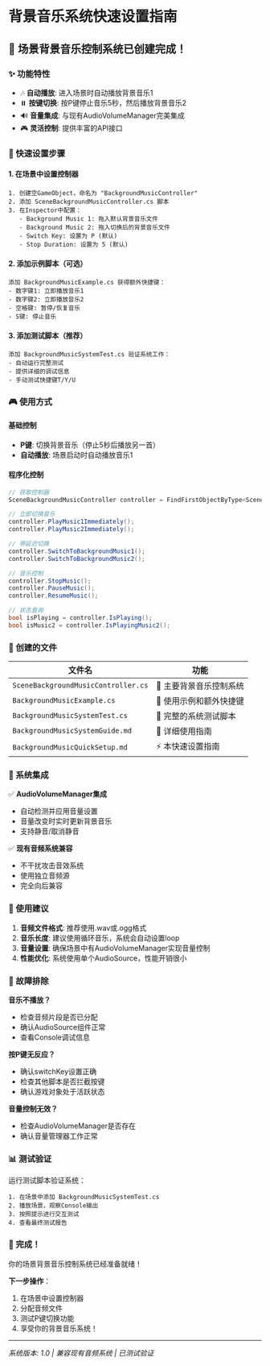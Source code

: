# 背景音乐系统快速设置指南

## 🎵 场景背景音乐控制系统已创建完成！

### ✨ 功能特性
- 🎶 **自动播放**: 进入场景时自动播放背景音乐1
- ⏸️ **按键切换**: 按P键停止音乐5秒，然后播放背景音乐2  
- 🔊 **音量集成**: 与现有AudioVolumeManager完美集成
- 🎮 **灵活控制**: 提供丰富的API接口

### 🚀 快速设置步骤

#### 1. 在场景中设置控制器
```
1. 创建空GameObject，命名为 "BackgroundMusicController"
2. 添加 SceneBackgroundMusicController.cs 脚本
3. 在Inspector中配置：
   - Background Music 1: 拖入默认背景音乐文件
   - Background Music 2: 拖入切换后的背景音乐文件
   - Switch Key: 设置为 P (默认)
   - Stop Duration: 设置为 5 (默认)
```

#### 2. 添加示例脚本（可选）
```
添加 BackgroundMusicExample.cs 获得额外快捷键：
- 数字键1: 立即播放音乐1
- 数字键2: 立即播放音乐2  
- 空格键: 暂停/恢复音乐
- S键: 停止音乐
```

#### 3. 添加测试脚本（推荐）
```
添加 BackgroundMusicSystemTest.cs 验证系统工作：
- 自动运行完整测试
- 提供详细的调试信息
- 手动测试快捷键T/Y/U
```

### 🎮 使用方式

#### 基础控制
- **P键**: 切换背景音乐（停止5秒后播放另一首）
- **自动播放**: 场景启动时自动播放音乐1

#### 程序化控制
```csharp
// 获取控制器
SceneBackgroundMusicController controller = FindFirstObjectByType<SceneBackgroundMusicController>();

// 立即切换音乐
controller.PlayMusic1Immediately();
controller.PlayMusic2Immediately();

// 带延迟切换
controller.SwitchToBackgroundMusic1();
controller.SwitchToBackgroundMusic2();

// 音乐控制
controller.StopMusic();
controller.PauseMusic();
controller.ResumeMusic();

// 状态查询
bool isPlaying = controller.IsPlaying();
bool isMusic2 = controller.IsPlayingMusic2();
```

### 📁 创建的文件

| 文件名 | 功能 |
|--------|------|
| `SceneBackgroundMusicController.cs` | 🎵 主要背景音乐控制系统 |
| `BackgroundMusicExample.cs` | 📝 使用示例和额外快捷键 |
| `BackgroundMusicSystemTest.cs` | 🧪 完整的系统测试脚本 |
| `BackgroundMusicSystemGuide.md` | 📖 详细使用指南 |
| `BackgroundMusicQuickSetup.md` | ⚡ 本快速设置指南 |

### 🔧 系统集成

✅ **AudioVolumeManager集成**
- 自动检测并应用音量设置
- 音量改变时实时更新背景音乐
- 支持静音/取消静音

✅ **现有音频系统兼容**
- 不干扰攻击音效系统
- 使用独立音频源
- 完全向后兼容

### 🎯 使用建议

1. **音频文件格式**: 推荐使用.wav或.ogg格式
2. **音乐长度**: 建议使用循环音乐，系统会自动设置loop
3. **音量设置**: 确保场景中有AudioVolumeManager实现音量控制
4. **性能优化**: 系统使用单个AudioSource，性能开销很小

### 🐛 故障排除

**音乐不播放？**
- 检查音频片段是否已分配
- 确认AudioSource组件正常
- 查看Console调试信息

**按P键无反应？**
- 确认switchKey设置正确
- 检查其他脚本是否拦截按键
- 确认游戏对象处于活跃状态

**音量控制无效？**
- 检查AudioVolumeManager是否存在
- 确认音量管理器工作正常

### 📊 测试验证

运行测试脚本验证系统：
```
1. 在场景中添加 BackgroundMusicSystemTest.cs
2. 播放场景，观察Console输出
3. 按照提示进行交互测试
4. 查看最终测试报告
```

### 🎊 完成！

你的场景背景音乐控制系统已经准备就绪！

**下一步操作**：
1. 在场景中设置控制器
2. 分配音频文件
3. 测试P键切换功能
4. 享受你的背景音乐系统！

---
*系统版本: 1.0 | 兼容现有音频系统 | 已测试验证*
